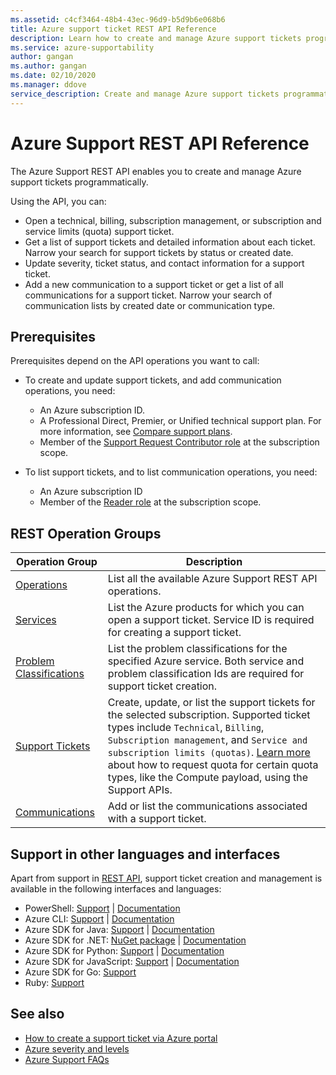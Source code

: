 ```yaml
---
ms.assetid: c4cf3464-48b4-43ec-96d9-b5d9b6e068b6
title: Azure support ticket REST API Reference
description: Learn how to create and manage Azure support tickets programmatically.
ms.service: azure-supportability
author: gangan
ms.author: gangan
ms.date: 02/10/2020
ms.manager: ddove
service_description: Create and manage Azure support tickets programmatically
---
```


# Azure Support REST API Reference

The Azure Support REST API enables you to create and manage Azure support tickets programmatically. 

Using the API, you can: 
* Open a technical, billing, subscription management, or subscription and service limits (quota) support ticket. 
* Get a list of support tickets and detailed information about each ticket. Narrow your search for support tickets by status or created date. 
* Update severity, ticket status, and contact information for a support ticket.
* Add a new communication to a support ticket or get a list of all communications for a support ticket. Narrow your search of communication lists by created date or communication type. 

## Prerequisites

Prerequisites depend on the API operations you want to call:

* To create and update support tickets, and add communication operations, you need: 
	* An Azure subscription ID.
	* A Professional Direct, Premier, or Unified technical support plan. For more information, see [Compare support plans](https://azure.microsoft.com/support/plans/).
	* Member of the [Support Request Contributor role](/azure/role-based-access-control/built-in-roles#support-request-contributor) at the subscription scope.

*	To list support tickets, and to list communication operations, you need:  
	* An Azure subscription ID 
	* Member of the [Reader role](/azure/role-based-access-control/built-in-roles#reader) at the subscription scope.

## REST Operation Groups

Operation Group | Description
--------------- | -----------
[Operations](../../docs-ref-autogen/support/Operations.yml) | List all the available Azure Support REST API operations.
[Services](../../docs-ref-autogen/support/Services.yml) | List the Azure products for which you can open a support ticket. Service ID is required for creating a support ticket. 
[Problem Classifications](../../docs-ref-autogen/support/Problem-Classifications.yml) | List the problem classifications for the specified Azure service. Both service and problem classification Ids are required for support ticket creation. 
[Support Tickets](../../docs-ref-autogen/support/Support-Tickets.yml) | Create, update, or list the support tickets for the selected subscription. Supported ticket types include `Technical`, `Billing`, `Subscription management`, and `Service and subscription limits (quotas)`. [Learn more](quota-payload.md) about how to request quota for certain quota types, like the Compute payload, using the Support APIs.
[Communications](../../docs-ref-autogen/support/Communications.yml) | Add or list the communications associated with a support ticket. 

## Support in other languages and interfaces

Apart from support in [REST API](https://github.com/Azure/azure-rest-api-specs/tree/master/specification/support/resource-manager/Microsoft.Support/stable/2020-04-01), support ticket creation and management is available in the following interfaces and languages:  

* PowerShell: [Support](https://github.com/Azure/azure-powershell/blob/master/src/Support/Support/help/Az.Support.md) | [Documentation](/powershell/module/az.support/)
* Azure CLI:  [Support](https://github.com/Azure/azure-cli-extensions/tree/master/src/support) | [Documentation](/cli/azure/ext/support/?view=azure-cli-latest) 
* Azure SDK for Java: [Support](https://search.maven.org/artifact/com.microsoft.azure.support.v2020_04_01/azure-mgmt-support/1.0.0/jar) | [Documentation](/java/api/overview/azure/supportability/management?view=azure-java-stable)
* Azure SDK for .NET: [NuGet package](https://www.nuget.org/packages/Microsoft.Azure.Management.Support/1.0.1) | [Documentation](/dotnet/api/overview/azure/supportability?view=azure-dotnet)
* Azure SDK for Python: [Support](https://pypi.org/project/azure-mgmt-support/) | [Documentation](/python/api/overview/azure/support)
* Azure SDK for JavaScript: [Support](https://www.npmjs.com/package/@azure/arm-support/v/1.0.0) | [Documentation](/javascript/api/@azure/arm-support/?view=azure-node-latest)
* Azure SDK for Go: [Support](https://github.com/Azure/azure-sdk-for-go/tree/master/services/support/mgmt/2020-04-01/support)
* Ruby: [Support](https://rubygems.org/gems/azure_mgmt_support/versions/0.17.0)


## See also

* [How to create a support ticket via Azure portal](/azure/azure-portal/supportability/how-to-create-azure-support-request)
* [Azure severity and levels](https://azure.microsoft.com/support/plans/response/)
* [Azure Support FAQs](https://azure.microsoft.com/support/faq/)
